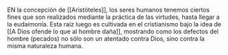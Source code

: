 EN la concepción de [[Aristóteles]], los seres humanos tenemos ciertos fines que son realizados mediante la práctica de las virtudes, hasta llegar a la eudaimonía. Esta raíz luego es cultivada en el cristianismo bajo la idea de [[A Dios ofende lo que al hombre daña]], mostrando como los defectos del hombre (pecados) no sólo son un atentado contra Dios, sino contra la misma naturaleza humana.